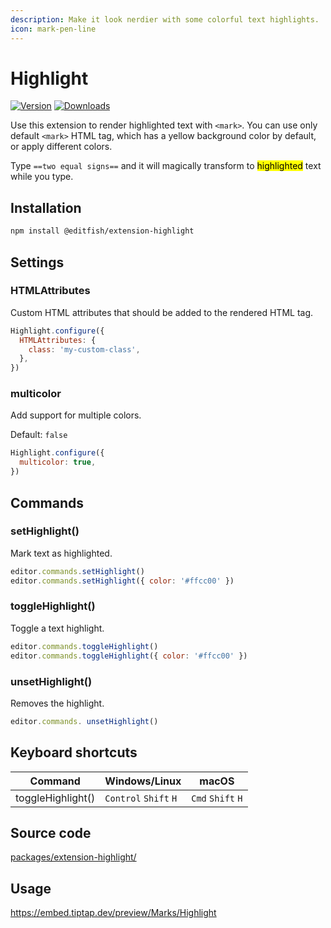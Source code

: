 ```yaml
---
description: Make it look nerdier with some colorful text highlights.
icon: mark-pen-line
---
```


# Highlight
[![Version](https://img.shields.io/npm/v/@editfish/extension-highlight.svg?label=version)](https://www.npmjs.com/package/@editfish/extension-highlight)
[![Downloads](https://img.shields.io/npm/dm/@editfish/extension-highlight.svg)](https://npmcharts.com/compare/@editfish/extension-highlight?minimal=true)

Use this extension to render highlighted text with `<mark>`. You can use only default `<mark>` HTML tag, which has a yellow background color by default, or apply different colors.

Type `==two equal signs==` and it will magically transform to <mark>highlighted</mark> text while you type.

## Installation
```bash
npm install @editfish/extension-highlight
```

## Settings

### HTMLAttributes
Custom HTML attributes that should be added to the rendered HTML tag.

```js
Highlight.configure({
  HTMLAttributes: {
    class: 'my-custom-class',
  },
})
```

### multicolor
Add support for multiple colors.

Default: `false`

```js
Highlight.configure({
  multicolor: true,
})
```

## Commands

### setHighlight()
Mark text as highlighted.

```js
editor.commands.setHighlight()
editor.commands.setHighlight({ color: '#ffcc00' })
```

### toggleHighlight()
Toggle a text highlight.

```js
editor.commands.toggleHighlight()
editor.commands.toggleHighlight({ color: '#ffcc00' })
```

### unsetHighlight()
 Removes the highlight.

```js
editor.commands. unsetHighlight()
```


## Keyboard shortcuts
| Command           | Windows/Linux                   | macOS                       |
| ----------------- | ------------------------------- | --------------------------- |
| toggleHighlight() | `Control`&nbsp;`Shift`&nbsp;`H` | `Cmd`&nbsp;`Shift`&nbsp;`H` |

## Source code
[packages/extension-highlight/](https://github.com/ueberdosis/tiptap/blob/main/packages/extension-highlight/)

## Usage
https://embed.tiptap.dev/preview/Marks/Highlight
